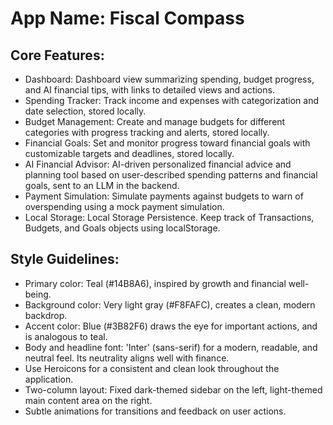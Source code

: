 # **App Name**: Fiscal Compass

## Core Features:

- Dashboard: Dashboard view summarizing spending, budget progress, and AI financial tips, with links to detailed views and actions.
- Spending Tracker: Track income and expenses with categorization and date selection, stored locally.
- Budget Management: Create and manage budgets for different categories with progress tracking and alerts, stored locally.
- Financial Goals: Set and monitor progress toward financial goals with customizable targets and deadlines, stored locally.
- AI Financial Advisor: AI-driven personalized financial advice and planning tool based on user-described spending patterns and financial goals, sent to an LLM in the backend.
- Payment Simulation: Simulate payments against budgets to warn of overspending using a mock payment simulation.
- Local Storage: Local Storage Persistence. Keep track of Transactions, Budgets, and Goals objects using localStorage.

## Style Guidelines:

- Primary color: Teal (#14B8A6), inspired by growth and financial well-being.
- Background color: Very light gray (#F8FAFC), creates a clean, modern backdrop.
- Accent color: Blue (#3B82F6) draws the eye for important actions, and is analogous to teal.
- Body and headline font: 'Inter' (sans-serif) for a modern, readable, and neutral feel. Its neutrality aligns well with finance.
- Use Heroicons for a consistent and clean look throughout the application.
- Two-column layout: Fixed dark-themed sidebar on the left, light-themed main content area on the right.
- Subtle animations for transitions and feedback on user actions.